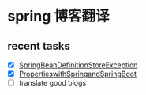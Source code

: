 # spring 博客翻译

## recent tasks

- [X] [SpringBeanDefinitionStoreException](/blog/spring/spring-exception-tutorial/SpringBeanException/SpringBean定义存储异常.md)
- [X] [PropertieswithSpringandSpringBoot](/blog/spring/spring-exception-tutorial/SpringBeanException/SpringBean定义存储异常.md)
- [ ] translate good blogs 
